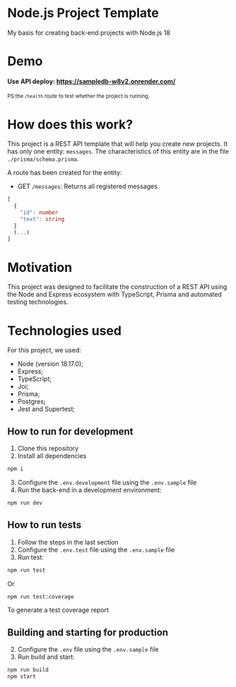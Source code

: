# Node.js Project Template
My basis for creating back-end projects with Node.js 18

# Demo
#### Use API deploy: https://sampledb-w8v2.onrender.com/

<sub/>PS:the `/health` route to test whether the project is running.</sub>


# How does this work?
This project is a REST API template that will help you create new projects. It has only one entity: `messages`. The characteristics of this entity are in the file `./prisma/schema.prisma`.

A route has been created for the entity:

- GET `/messages`: Returns all registered messages.
```ts
[
  {
    "id": number
    "text": string
  }
  (...)
]
```

# Motivation
This project was designed to facilitate the construction of a REST API using the Node and Express ecosystem with TypeScript, Prisma and automated testing technologies.

# Technologies used
For this project, we used:

- Node (version 18.17.0);
- Express;
- TypeScript;
- Joi;
- Prisma;
- Postgres;
- Jest and Supertest;

## How to run for development

1. Clone this repository
2. Install all dependencies

```bash
npm i
```
3. Configure the `.env.development` file using the `.env.sample` file
4. Run the back-end in a development environment:

```bash
npm run dev
```
## How to run tests

1. Follow the steps in the last section
2. Configure the `.env.test` file using the `.env.sample` file
3. Run test:

```bash
npm run test
```
Or
```bash
npm run test:coverage
```
To generate a test coverage report

## Building and starting for production
2. Configure the `.env` file using the `.env.sample` file
3. Run build and start:

```bash
npm run build
npm start
```